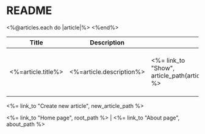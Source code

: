 # README


<table>
  <thead>
    <tr>
      <th>Title</th>
      <th>Description</th>
      <th colspan="3">Actions</th>
    </tr>
  </thead>



  <tbody>
    <%@articles.each do |article|%>
    <tr>
      <td><%=article.title%></td>
      <td><%=article.description%></td>
      <td><%= link_to "Show", article_path(article) %></td>
      <td><%= link_to "Edit", edit_article_path(article) %></td>
      <td><%= link_to "Delete", article_path(article), method: :delete, data: { confirm: "Are you sure?" } %></td>
    </tr>
    <%end%>
  </tbody>
</table>

<p>
  <%= link_to "Create new article", new_article_path %>
</p>
<p>
  <%= link_to "Home page", root_path %> |
  <%= link_to "About page", about_path %>
</p>
